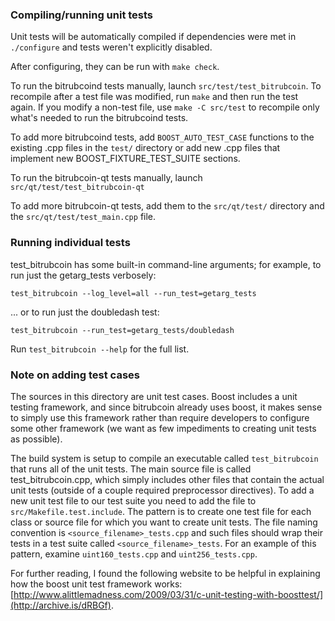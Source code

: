 ### Compiling/running unit tests

Unit tests will be automatically compiled if dependencies were met in `./configure`
and tests weren't explicitly disabled.

After configuring, they can be run with `make check`.

To run the bitrubcoind tests manually, launch `src/test/test_bitrubcoin`. To recompile
after a test file was modified, run `make` and then run the test again. If you
modify a non-test file, use `make -C src/test` to recompile only what's needed
to run the bitrubcoind tests.

To add more bitrubcoind tests, add `BOOST_AUTO_TEST_CASE` functions to the existing
.cpp files in the `test/` directory or add new .cpp files that
implement new BOOST_FIXTURE_TEST_SUITE sections.

To run the bitrubcoin-qt tests manually, launch `src/qt/test/test_bitrubcoin-qt`

To add more bitrubcoin-qt tests, add them to the `src/qt/test/` directory and
the `src/qt/test/test_main.cpp` file.

### Running individual tests

test_bitrubcoin has some built-in command-line arguments; for
example, to run just the getarg_tests verbosely:

    test_bitrubcoin --log_level=all --run_test=getarg_tests

... or to run just the doubledash test:

    test_bitrubcoin --run_test=getarg_tests/doubledash

Run `test_bitrubcoin --help` for the full list.

### Note on adding test cases

The sources in this directory are unit test cases.  Boost includes a
unit testing framework, and since bitrubcoin already uses boost, it makes
sense to simply use this framework rather than require developers to
configure some other framework (we want as few impediments to creating
unit tests as possible).

The build system is setup to compile an executable called `test_bitrubcoin`
that runs all of the unit tests.  The main source file is called
test_bitrubcoin.cpp, which simply includes other files that contain the
actual unit tests (outside of a couple required preprocessor
directives). To add a new unit test file to our test suite you need
to add the file to `src/Makefile.test.include`. The pattern is to
create one test file for each class or source file for which you want
to create unit tests.  The file naming convention is
`<source_filename>_tests.cpp` and such files should wrap their tests
in a test suite called `<source_filename>_tests`.  For an example of
this pattern, examine `uint160_tests.cpp` and `uint256_tests.cpp`.

For further reading, I found the following website to be helpful in
explaining how the boost unit test framework works:
[http://www.alittlemadness.com/2009/03/31/c-unit-testing-with-boosttest/](http://archive.is/dRBGf).

